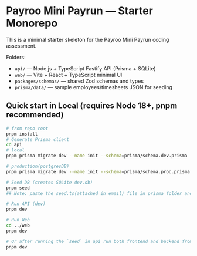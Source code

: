 
# Payroo Mini Payrun — Starter Monorepo

This is a minimal starter skeleton for the Payroo Mini Payrun coding assessment.

Folders:
- `api/` — Node.js + TypeScript Fastify API (Prisma + SQLite)
- `web/` — Vite + React + TypeScript minimal UI
- `packages/schemas/` — shared Zod schemas and types
- `prisma/data/` — sample employees/timesheets JSON for seeding

## Quick start in Local (requires Node 18+, pnpm recommended)
```bash
# from repo root
pnpm install
# Generate Prisma client
cd api
# local
pnpm prisma migrate dev --name init --schema=prisma/schema.dev.prisma

# production(postgresDB)
pnpm prisma migrate dev --name init --schema=prisma/schema.prod.prisma

# Seed DB (creates SQLite dev.db)
pnpm seed
## Note: paste the seed.ts(attached in email) file in prisma folder and run the above command

# Run API (dev)
pnpm dev

# Run Web
cd ../web
pnpm dev

# Or after running the `seed` in api run both frontend and backend from root cd ..
pnpm dev
```
